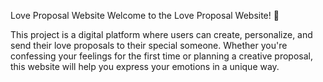Love Proposal Website
Welcome to the Love Proposal Website! 💌

This project is a digital platform where users can create, personalize, and send their love proposals to their special someone. Whether you're confessing your feelings for the first time or planning a creative proposal, this website will help you express your emotions in a unique way.
